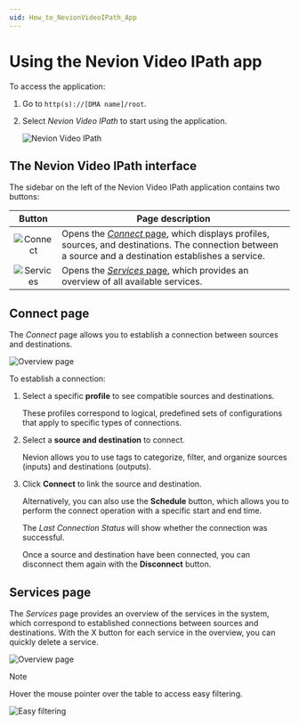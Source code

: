 ```yaml
---
uid: How_to_NevionVideoIPath_App
---
```


# Using the Nevion Video IPath app

To access the application:

1. Go to `http(s)://[DMA name]/root`.

1. Select *Nevion Video IPath* to start using the application.

   ![Nevion Video IPath](~/dataminer/images/NevionAppLogo.png)

## The Nevion Video IPath interface

The sidebar on the left of the Nevion Video IPath application contains two buttons:

| Button | Page description |
|:--:|--|
| ![Connect](~/dataminer/images/Nevion_Connect.png) | Opens the [*Connect* page](#connect-page), which displays profiles, sources, and destinations. The connection between a source and a destination establishes a service. |
| ![Services](~/dataminer/images/Nevion_Services.png) | Opens the [*Services* page](#services-page), which provides an overview of all available services. |

## Connect page

The *Connect* page allows you to establish a connection between sources and destinations.

![Overview page](~/dataminer/images/Nevion_OverviewPage.png)

To establish a connection:

1. Select a specific **profile** to see compatible sources and destinations.

   These profiles correspond to logical, predefined sets of configurations that apply to specific types of connections.

1. Select a **source and destination** to connect.

   Nevion allows you to use tags to categorize, filter, and organize sources (inputs) and destinations (outputs).

1. Click **Connect** to link the source and destination.

   Alternatively, you can also use the **Schedule** button, which allows you to perform the connect operation with a specific start and end time.

   The *Last Connection Status* will show whether the connection was successful.

   Once a source and destination have been connected, you can disconnect them again with the **Disconnect** button.

## Services page

The *Services* page provides an overview of the services in the system, which correspond to established connections between sources and destinations. With the X button for each service in the overview, you can quickly delete a service.

![Overview page](~/dataminer/images/Nevion_ServicesPage.png)

> [!NOTE]
> Hover the mouse pointer over the table to access easy filtering.
>
> ![Easy filtering](~/dataminer/images/Nevion_ServicesHover.png)

